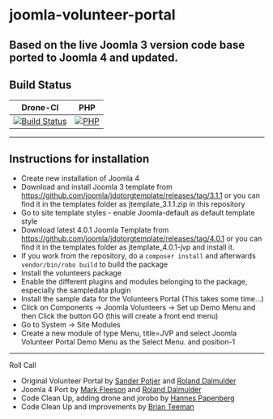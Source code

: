 # joomla-volunteer-portal
Based on the live Joomla 3 version code base ported to Joomla 4 and updated.
---------------------------------------------------------------
Build Status
---------------------
| Drone-CI                                                                                                                                                                  |  PHP           |
|---------------------------------------------------------------------------------------------------------------------------------------------------------------------------|  ------------- |
| [![Build Status](http://ci.joomla.org/api/badges/joomla-projects/joomla-volunteer-portal/status.svg)](http://ci.joomla.org/joomla-projects/joomla-volunteer-portal) | [![PHP](https://img.shields.io/badge/PHP-V8.1.0-green)](https://www.php.net/) |
------------------------------
Instructions for installation
------------------------------
* Create new installation of Joomla 4
* Download and install Joomla 3 template from https://github.com/joomla/jdotorgtemplate/releases/tag/3.1.1 or you can find it in the templates folder as jtemplate_3.1.1.zip in this repository
* Go to site template styles - enable Joomla-default as default template style
* Download latest 4.0.1 Joomla Template from https://github.com/joomla/jdotorgtemplate/releases/tag/4.0.1 or you can find it in the templates folder as jtemplate_4.0.1-jvp and install it.
* If you work from the repository, do a `composer install` and afterwards `vendor/bin/robo build` to build the package
* Install the volunteers package
* Enable the different plugins and modules belonging to the package, especially the sampledata plugin
* Install the sample data for the Volunteers Portal (This takes some time...)
* Click on Components -> Joomla Volunteers -> Set up Demo Menu and then Click the button GO (this will create a front end menu)
* Go to System -> Site Modules
* Create a new module of type Menu, title=JVP and select Joomla Volunteer Portal Demo Menu as the Select Menu. and position-1


---------------------------------------------------------------
Roll Call

* Original Volunteer Portal by [Sander Potjer](https://github.com/sanderpotjer) and [Roland Dalmulder](https://github.com/roland-d)
* Joomla 4 Port by [Mark Fleeson](https://github.com/mfleeson) and [Roland Dalmulder](https://github.com/roland-d)
* Code Clean Up, adding drone and jorobo by [Hannes Papenberg](https://github.com/hackwar)
* Code Clean Up and improvements by [Brian Teeman](https://github.com/brianteeman)
